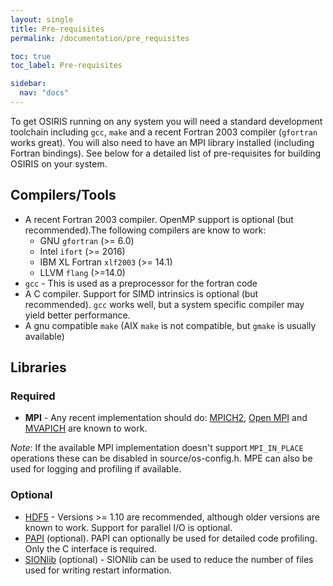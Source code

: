 ```yaml
---
layout: single
title: Pre-requisites
permalink: /documentation/pre_requisites

toc: true
toc_label: Pre-requisites

sidebar:
  nav: "docs"
---
```


To get OSIRIS running on any system you will need a standard development toolchain including `gcc`, `make` and a recent Fortran 2003 compiler (`gfortran` works great). You will also need to have an MPI library installed (including Fortran bindings). See below for a detailed list of pre-requisites for building OSIRIS on your system.

## Compilers/Tools

* A recent Fortran 2003 compiler. OpenMP support is optional (but recommended).The following compilers are know to work:
  * GNU `gfortran` (>= 6.0)
  * Intel `ifort` (>= 2016)
  * IBM XL Fortran `xlf2003` (>= 14.1)
  * LLVM `flang` (>=14.0)
* `gcc` - This is used as a preprocessor for the fortran code
* A C compiler. Support for SIMD intrinsics is optional (but recommended). `gcc` works well, but a system specific compiler may yield better performance.
* A gnu compatible `make` (AIX `make` is not compatible, but `gmake` is usually available)

## Libraries

### Required

* __MPI__ - Any recent implementation should do: [MPICH2](http://www.mcs.anl.gov/research/projects/mpich2/), [Open MPI](http://www.open-mpi.org) and [MVAPICH](http://mvapich.cse.ohio-state.edu) are known to work. 

_Note_: If the available MPI implementation doesn't support `MPI_IN_PLACE` operations these can be disabled in source/os-config.h. MPE can also be used for logging and profiling if available.

### Optional

* [HDF5](http://www.hdfgroup.org/HDF5/) - Versions >= 1.10 are recommended, although older versions are known to work. Support for parallel I/O is optional.
* [PAPI](http://icl.cs.utk.edu/papi/) (optional). PAPI can optionally be used for detailed code profiling. Only the C interface is required.
* [SIONlib](http://www2.fz-juelich.de/jsc/sionlib) (optional) - SIONlib can be used to reduce the number of files used for writing restart information.
